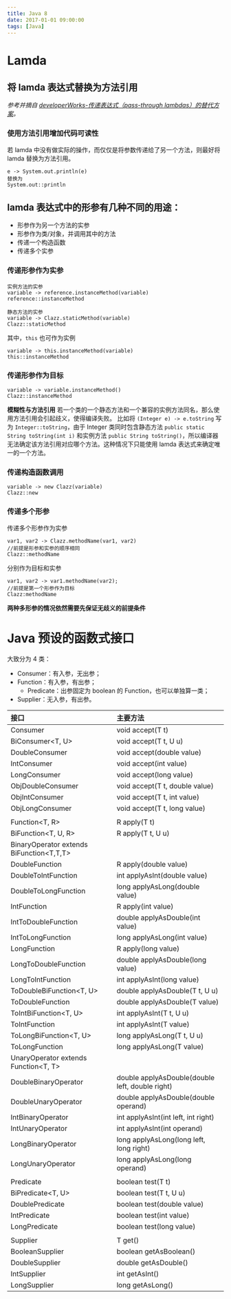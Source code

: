 ```yaml
---
title: Java 8
date: 2017-01-01 09:00:00
tags: [Java]
---
```


# Lamda

## 将 lamda 表达式替换为方法引用

*参考并摘自 [developerWorks-传递表达式（pass-through lambdas）的替代方案](https://www.ibm.com/developerworks/cn/java/j-java8idioms5/index.html)。*

<!-- more -->

### 使用方法引用增加代码可读性

若 lamda 中没有做实际的操作，而仅仅是将参数传递给了另一个方法，则最好将 lamda 替换为方法引用。

```
e -> System.out.println(e)
替换为
System.out::println
```

## lamda 表达式中的形参有几种不同的用途：

- 形参作为另一个方法的实参
- 形参作为类/对象，并调用其中的方法
- 传递一个构造函数
- 传递多个实参

### 传递形参作为实参

```
实例方法的实参
variable -> reference.instanceMethod(variable)
reference::instanceMethod

静态方法的实参
variable -> Clazz.staticMethod(variable)
Clazz::staticMethod
```

其中，`this` 也可作为实例
```
variable -> this.instanceMethod(variable)
this::instanceMethod
```

### 传递形参作为目标

```
variable -> variable.instanceMethod()
Clazz::instanceMethod
```

**模糊性与方法引用**
若一个类的一个静态方法和一个兼容的实例方法同名，那么使用方法引用会引起歧义，使得编译失败。
比如将 `(Integer e) -> e.toString` 写为 `Integer::toString`，由于 Integer 类同时包含静态方法 `public static String toString(int i)` 和实例方法 `public String toString()`，所以编译器无法确定该方法引用对应哪个方法。这种情况下只能使用 lamda 表达式来确定唯一的一个方法。

### 传递构造函数调用

```
variable -> new Clazz(variable)
Clazz::new
```

### 传递多个形参

传递多个形参作为实参
```
var1, var2 -> Clazz.methodName(var1, var2)
//前提是形参和实参的顺序相同
Clazz::methodName
```

分别作为目标和实参
```
var1, var2 -> var1.methodName(var2);
//前提是第一个形参作为目标
Clazz:methodName
```

**两种多形参的情况依然需要先保证无歧义的前提条件**

# Java 预设的函数式接口

大致分为 4 类：

- Consumer：有入参，无出参；
- Function：有入参，有出参；
    - Predicate：出参固定为 boolean 的 Function，也可以单独算一类；
- Supplier：无入参，有出参。

| 接口                                        | 主要方法                                        |
| :------------------------------------------ | :---------------------------------------------- |
| Consumer<T>                                 | void accept(T t)                                |
| BiConsumer<T, U>                            | void accept(T t, U u)                           |
| DoubleConsumer                              | void accept(double value)                       |
| IntConsumer                                 | void accept(int value)                          |
| LongConsumer                                | void accept(long value)                         |
| ObjDoubleConsumer<T>                        | void accept(T t, double value)                  |
| ObjIntConsumer<T>                           | void accept(T t, int value)                     |
| ObjLongConsumer<T>                          | void accept(T t, long value)                    |
|                                             |                                                 |
| Function<T, R>                              | R apply(T t)                                    |
| BiFunction<T, U, R>                         | R apply(T t, U u)                               |
| BinaryOperator<T> extends BiFunction<T,T,T> |                                                 |
| DoubleFunction<R>                           | R apply(double value)                           |
| DoubleToIntFunction                         | int applyAsInt(double value)                    |
| DoubleToLongFunction                        | long applyAsLong(double value)                  |
| IntFunction<R>                              | R apply(int value)                              |
| IntToDoubleFunction                         | double applyAsDouble(int value)                 |
| IntToLongFunction                           | long applyAsLong(int value)                     |
| LongFunction<R>                             | R apply(long value)                             |
| LongToDoubleFunction                        | double applyAsDouble(long value)                |
| LongToIntFunction                           | int applyAsInt(long value)                      |
| ToDoubleBiFunction<T, U>                    | double applyAsDouble(T t, U u)                  |
| ToDoubleFunction<T>                         | double applyAsDouble(T value)                   |
| ToIntBiFunction<T, U>                       | int applyAsInt(T t, U u)                        |
| ToIntFunction<T>                            | int applyAsInt(T value)                         |
| ToLongBiFunction<T, U>                      | long applyAsLong(T t, U u)                      |
| ToLongFunction<T>                           | long applyAsLong(T value)                       |
| UnaryOperator<T> extends Function<T, T>     |                                                 |
| DoubleBinaryOperator                        | double applyAsDouble(double left, double right) |
| DoubleUnaryOperator                         | double applyAsDouble(double operand)            |
| IntBinaryOperator                           | int applyAsInt(int left, int right)             |
| IntUnaryOperator                            | int applyAsInt(int operand)                     |
| LongBinaryOperator                          | long applyAsLong(long left, long right)         |
| LongUnaryOperator                           | long applyAsLong(long operand)                  |
|                                             |                                                 |
| Predicate<T>                                | boolean test(T t)                               |
| BiPredicate<T, U>                           | boolean test(T t, U u)                          |
| DoublePredicate                             | boolean test(double value)                      |
| IntPredicate                                | boolean test(int value)                         |
| LongPredicate                               | boolean test(long value)                        |
|                                             |                                                 |
| Supplier<T>                                 | T get()                                         |
| BooleanSupplier                             | boolean getAsBoolean()                          |
| DoubleSupplier                              | double getAsDouble()                            |
| IntSupplier                                 | int getAsInt()                                  |
| LongSupplier                                | long getAsLong()                                |

